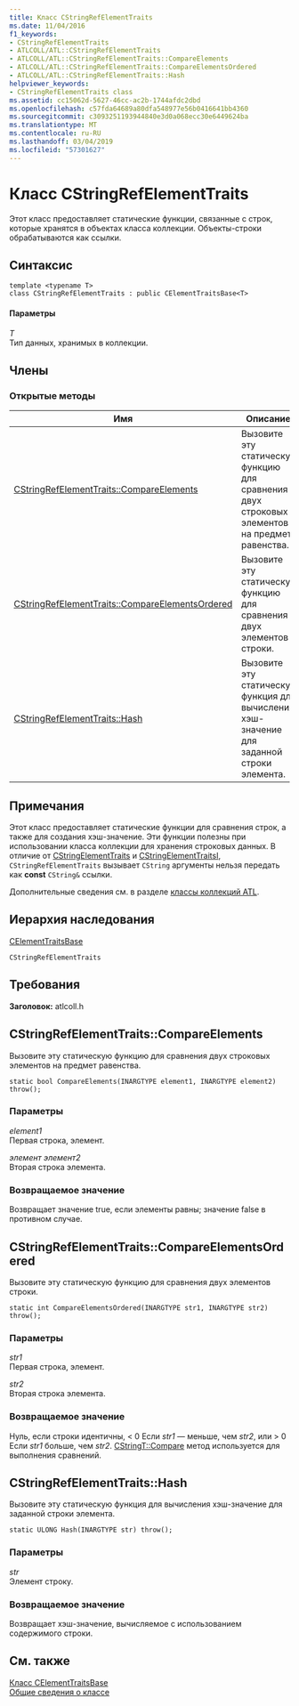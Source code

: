 ```yaml
---
title: Класс CStringRefElementTraits
ms.date: 11/04/2016
f1_keywords:
- CStringRefElementTraits
- ATLCOLL/ATL::CStringRefElementTraits
- ATLCOLL/ATL::CStringRefElementTraits::CompareElements
- ATLCOLL/ATL::CStringRefElementTraits::CompareElementsOrdered
- ATLCOLL/ATL::CStringRefElementTraits::Hash
helpviewer_keywords:
- CStringRefElementTraits class
ms.assetid: cc15062d-5627-46cc-ac2b-1744afdc2dbd
ms.openlocfilehash: c57fda64689a80dfa548977e56b0416641bb4360
ms.sourcegitcommit: c3093251193944840e3d0a068ecc30e6449624ba
ms.translationtype: MT
ms.contentlocale: ru-RU
ms.lasthandoff: 03/04/2019
ms.locfileid: "57301627"
---
```

# <a name="cstringrefelementtraits-class"></a>Класс CStringRefElementTraits

Этот класс предоставляет статические функции, связанные с строк, которые хранятся в объектах класса коллекции. Объекты-строки обрабатываются как ссылки.

## <a name="syntax"></a>Синтаксис

```
template <typename T>
class CStringRefElementTraits : public CElementTraitsBase<T>
```

#### <a name="parameters"></a>Параметры

*T*<br/>
Тип данных, хранимых в коллекции.

## <a name="members"></a>Члены

### <a name="public-methods"></a>Открытые методы

|Имя|Описание:|
|----------|-----------------|
|[CStringRefElementTraits::CompareElements](#compareelements)|Вызовите эту статическую функцию для сравнения двух строковых элементов на предмет равенства.|
|[CStringRefElementTraits::CompareElementsOrdered](#compareelementsordered)|Вызовите эту статическую функцию для сравнения двух элементов строки.|
|[CStringRefElementTraits::Hash](#hash)|Вызовите эту статическую функция для вычисления хэш-значение для заданной строки элемента.|

## <a name="remarks"></a>Примечания

Этот класс предоставляет статические функции для сравнения строк, а также для создания хэш-значение. Эти функции полезны при использовании класса коллекции для хранения строковых данных. В отличие от [CStringElementTraits](../../atl/reference/cstringelementtraits-class.md) и [CStringElementTraitsI](../../atl/reference/cstringelementtraitsi-class.md), `CStringRefElementTraits` вызывает `CString` аргументы нельзя передать как **const** `CString&` ссылки.

Дополнительные сведения см. в разделе [классы коллекций ATL](../../atl/atl-collection-classes.md).

## <a name="inheritance-hierarchy"></a>Иерархия наследования

[CElementTraitsBase](../../atl/reference/celementtraitsbase-class.md)

`CStringRefElementTraits`

## <a name="requirements"></a>Требования

**Заголовок:** atlcoll.h

##  <a name="compareelements"></a>  CStringRefElementTraits::CompareElements

Вызовите эту статическую функцию для сравнения двух строковых элементов на предмет равенства.

```
static bool CompareElements(INARGTYPE element1, INARGTYPE element2) throw();
```

### <a name="parameters"></a>Параметры

*element1*<br/>
Первая строка, элемент.

*элемент элемент2*<br/>
Вторая строка элемента.

### <a name="return-value"></a>Возвращаемое значение

Возвращает значение true, если элементы равны; значение false в противном случае.

##  <a name="compareelementsordered"></a>  CStringRefElementTraits::CompareElementsOrdered

Вызовите эту статическую функцию для сравнения двух элементов строки.

```
static int CompareElementsOrdered(INARGTYPE str1, INARGTYPE str2) throw();
```

### <a name="parameters"></a>Параметры

*str1*<br/>
Первая строка, элемент.

*str2*<br/>
Вторая строка элемента.

### <a name="return-value"></a>Возвращаемое значение

Нуль, если строки идентичны, < 0 Если *str1* — меньше, чем *str2*, или > 0 Если *str1* больше, чем *str2*. [CStringT::Compare](../../atl-mfc-shared/reference/cstringt-class.md#compare) метод используется для выполнения сравнений.

##  <a name="hash"></a>  CStringRefElementTraits::Hash

Вызовите эту статическую функция для вычисления хэш-значение для заданной строки элемента.

```
static ULONG Hash(INARGTYPE str) throw();
```

### <a name="parameters"></a>Параметры

*str*<br/>
Элемент строку.

### <a name="return-value"></a>Возвращаемое значение

Возвращает хэш-значение, вычисляемое с использованием содержимого строки.

## <a name="see-also"></a>См. также

[Класс CElementTraitsBase](../../atl/reference/celementtraitsbase-class.md)<br/>
[Общие сведения о классе](../../atl/atl-class-overview.md)
